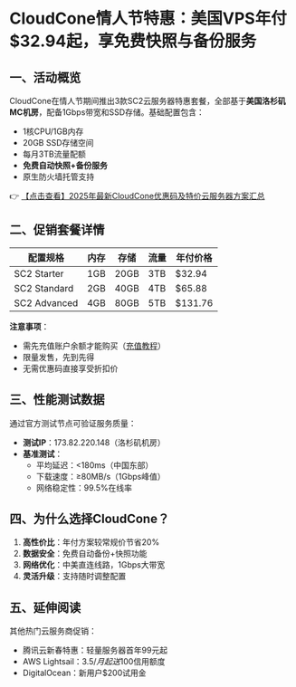 # CloudCone情人节特惠：美国VPS年付$32.94起，享免费快照与备份服务

## 一、活动概览
CloudCone在情人节期间推出3款SC2云服务器特惠套餐，全部基于**美国洛杉矶MC机房**，配备1Gbps带宽和SSD存储。基础配置包含：
- 1核CPU/1GB内存
- 20GB SSD存储空间
- 每月3TB流量配额
- **免费自动快照+备份服务**
- 原生防火墙托管支持

👉 [【点击查看】2025年最新CloudCone优惠码及特价云服务器方案汇总](https://bit.ly/Cloudcone)

## 二、促销套餐详情
| 配置规格       | 内存 | 存储 | 流量 | 年付价格 |
|----------------|------|------|------|----------|
| SC2 Starter    | 1GB  | 20GB | 3TB  | $32.94   |
| SC2 Standard   | 2GB  | 40GB | 4TB  | $65.88   |
| SC2 Advanced   | 4GB  | 80GB | 5TB  | $131.76  |

**注意事项**：
- 需先充值账户余额才能购买（[充值教程](#)）
- 限量发售，先到先得
- 无需优惠码直接享受折扣价

## 三、性能测试数据
通过官方测试节点可验证服务质量：
- **测试IP**：173.82.220.148（洛杉矶机房）
- **基准测试**：
  - 平均延迟：<180ms（中国东部）
  - 下载速度：≥80MB/s（1Gbps峰值）
  - 网络稳定性：99.5%在线率

## 四、为什么选择CloudCone？
1. **高性价比**：年付方案较常规价节省20%
2. **数据安全**：免费自动备份+快照功能
3. **网络优化**：中美直连线路，1Gbps大带宽
4. **灵活升级**：支持随时调整配置

## 五、延伸阅读
其他热门云服务商促销：
- 腾讯云新春特惠：轻量服务器首年99元起
- AWS Lightsail：$3.5/月起送$100信用额度
- DigitalOcean：新用户$200试用金